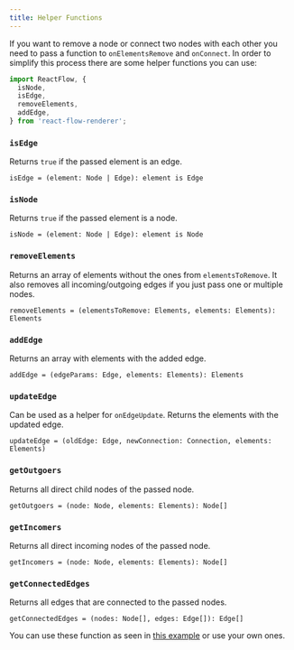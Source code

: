 ```yaml
---
title: Helper Functions
---
```


If you want to remove a node or connect two nodes with each other you need to pass a function to `onElementsRemove` and `onConnect`. In order to simplify this process there are some helper functions you can use:

```javascript
import ReactFlow, {
  isNode,
  isEdge,
  removeElements,
  addEdge,
} from 'react-flow-renderer';
```

### `isEdge`

Returns `true` if the passed element is an edge.

`isEdge = (element: Node | Edge): element is Edge`

### `isNode`

Returns `true` if the passed element is a node.

`isNode = (element: Node | Edge): element is Node`

### `removeElements`

Returns an array of elements without the ones from `elementsToRemove`. It also removes all incoming/outgoing edges if you just pass one or multiple nodes.

`removeElements = (elementsToRemove: Elements, elements: Elements): Elements`

### `addEdge`

Returns an array with elements with the added edge.

`addEdge = (edgeParams: Edge, elements: Elements): Elements`

### `updateEdge`

Can be used as a helper for `onEdgeUpdate`. Returns the elements with the updated edge.

`updateEdge = (oldEdge: Edge, newConnection: Connection, elements: Elements)`

### `getOutgoers`

Returns all direct child nodes of the passed node.

`getOutgoers = (node: Node, elements: Elements): Node[]`

### `getIncomers`

Returns all direct incoming nodes of the passed node.

`getIncomers = (node: Node, elements: Elements): Node[]`

### `getConnectedEdges`

Returns all edges that are connected to the passed nodes.

`getConnectedEdges = (nodes: Node[], edges: Edge[]): Edge[]`

You can use these function as seen in [this example](https://github.com/wbkd/react-flow/blob/main/example/src/Overview/index.tsx#L100) or use your own ones.
